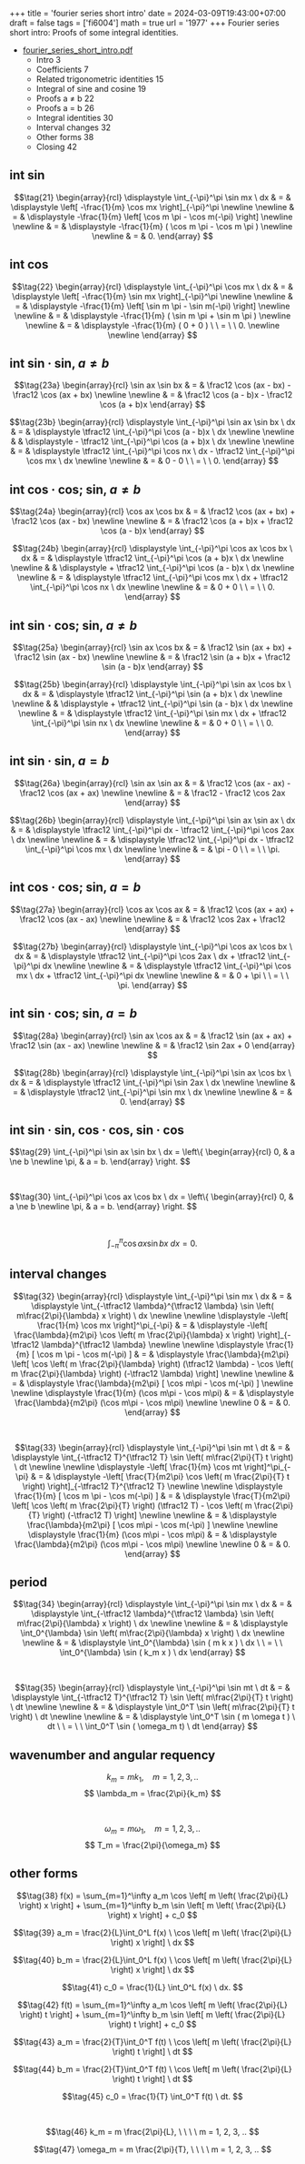 +++
title = 'fourier series short intro'
date = 2024-03-09T19:43:00+07:00
draft = false
tags = ['fi6004']
math = true
url = '1977'
+++
Fourier series short intro: Proofs of some integral identities.
<!--more-->

+ [fourier_series_short_intro.pdf](https://osf.io/eupys)
  - Intro 3
  - Coefficients 7
  - Related trigonometric identities 15
  - Integral of sine and cosine 19
  - Proofs a ≠ b 22
  - Proofs a = b 26
  - Integral identities 30
  - Interval changes 32
  - Other forms 38
  - Closing 42


## int sin
$$\tag{21}
\begin{array}{rcl}
\displaystyle \int_{-\pi}^\pi \sin mx \ dx & = & \displaystyle \left[ -\frac{1}{m} \cos mx \right]_{-\pi}^\pi
\newline \newline
& = & \displaystyle -\frac{1}{m} \left[ \cos m \pi - \cos m(-\pi) \right]
\newline \newline
& = & \displaystyle -\frac{1}{m} ( \cos m \pi - \cos m \pi )
\newline \newline
& = & 0.
\end{array}
$$


## int cos
$$\tag{22}
\begin{array}{rcl}
\displaystyle \int_{-\pi}^\pi \cos mx \ dx & = & \displaystyle \left[ -\frac{1}{m} \sin mx \right]_{-\pi}^\pi
\newline \newline
& = & \displaystyle -\frac{1}{m} \left[ \sin m \pi - \sin m(-\pi) \right]
\newline \newline
& = & \displaystyle -\frac{1}{m} ( \sin m \pi + \sin m \pi )
\newline \newline
& = & \displaystyle -\frac{1}{m} ( 0 + 0 ) \ \ = \ \ 0.
\newline \newline
\end{array}
$$


## int sin &middot; sin, $a \ne b$
$$\tag{23a}
\begin{array}{rcl}
\sin ax \sin bx & = & \frac12 \cos (ax - bx) - \frac12 \cos (ax + bx)
\newline \newline
& = & \frac12 \cos (a - b)x - \frac12 \cos (a + b)x
\end{array}
$$

$$\tag{23b}
\begin{array}{rcl}
\displaystyle \int_{-\pi}^\pi \sin ax \sin bx \ dx & = & \displaystyle \tfrac12 \int_{-\pi}^\pi \cos (a - b)x \ dx
\newline \newline
& & \displaystyle - \tfrac12 \int_{-\pi}^\pi \cos (a + b)x \ dx
\newline \newline
& = & \displaystyle \tfrac12 \int_{-\pi}^\pi \cos nx \ dx - \tfrac12 \int_{-\pi}^\pi \cos mx \ dx
\newline \newline
& = & 0 - 0 \ \ = \ \ 0.
\end{array}
$$


## int cos &middot; cos; sin, $a \ne b$
$$\tag{24a}
\begin{array}{rcl}
\cos ax \cos bx & = & \frac12 \cos (ax + bx) + \frac12 \cos (ax - bx)
\newline \newline
& = & \frac12 \cos (a + b)x + \frac12 \cos (a - b)x
\end{array}
$$

$$\tag{24b}
\begin{array}{rcl}
\displaystyle \int_{-\pi}^\pi \cos ax \cos bx \ dx & = & \displaystyle \tfrac12 \int_{-\pi}^\pi \cos (a + b)x \ dx
\newline \newline
& & \displaystyle + \tfrac12 \int_{-\pi}^\pi \cos (a - b)x \ dx
\newline \newline
& = & \displaystyle \tfrac12 \int_{-\pi}^\pi \cos mx \ dx + \tfrac12 \int_{-\pi}^\pi \cos nx \ dx
\newline \newline
& = & 0 + 0 \ \ = \ \ 0.
\end{array}
$$


## int sin &middot; cos; sin, $a \ne b$
$$\tag{25a}
\begin{array}{rcl}
\sin ax \cos bx & = & \frac12 \sin (ax + bx) + \frac12 \sin (ax - bx)
\newline \newline
& = & \frac12 \sin (a + b)x + \frac12 \sin (a - b)x
\end{array}
$$

$$\tag{25b}
\begin{array}{rcl}
\displaystyle \int_{-\pi}^\pi \sin ax \cos bx \ dx & = & \displaystyle \tfrac12 \int_{-\pi}^\pi \sin (a + b)x \ dx
\newline \newline
& & \displaystyle + \tfrac12 \int_{-\pi}^\pi \sin (a - b)x \ dx
\newline \newline
& = & \displaystyle \tfrac12 \int_{-\pi}^\pi \sin mx \ dx + \tfrac12 \int_{-\pi}^\pi \sin nx \ dx
\newline \newline
& = & 0 + 0 \ \ = \ \ 0.
\end{array}
$$


## int sin &middot; sin, $a = b$
$$\tag{26a}
\begin{array}{rcl}
\sin ax \sin ax & = & \frac12 \cos (ax - ax) - \frac12 \cos (ax + ax)
\newline \newline
& = & \frac12 - \frac12 \cos 2ax
\end{array}
$$

$$\tag{26b}
\begin{array}{rcl}
\displaystyle \int_{-\pi}^\pi \sin ax \sin ax \ dx & = & \displaystyle \tfrac12 \int_{-\pi}^\pi dx - \tfrac12 \int_{-\pi}^\pi \cos 2ax \ dx
\newline \newline
& = & \displaystyle \tfrac12 \int_{-\pi}^\pi dx - \tfrac12 \int_{-\pi}^\pi \cos mx \ dx
\newline \newline
& = & \pi - 0 \ \ = \ \ \pi.
\end{array}
$$


## int cos &middot; cos; sin, $a = b$
$$\tag{27a}
\begin{array}{rcl}
\cos ax \cos ax & = & \frac12 \cos (ax + ax) + \frac12 \cos (ax - ax)
\newline \newline
& = & \frac12 \cos 2ax + \frac12
\end{array}
$$

$$\tag{27b}
\begin{array}{rcl}
\displaystyle \int_{-\pi}^\pi \cos ax \cos bx \ dx & = & \displaystyle \tfrac12 \int_{-\pi}^\pi \cos 2ax \ dx + \tfrac12 \int_{-\pi}^\pi dx
\newline \newline
& = & \displaystyle \tfrac12 \int_{-\pi}^\pi \cos mx \ dx + \tfrac12 \int_{-\pi}^\pi dx
\newline \newline
& = & 0 + \pi \ \ = \ \ \pi.
\end{array}
$$


## int sin &middot; cos; sin, $a = b$
$$\tag{28a}
\begin{array}{rcl}
\sin ax \cos ax & = & \frac12 \sin (ax + ax) + \frac12 \sin (ax - ax)
\newline \newline
& = & \frac12 \sin 2ax + 0
\end{array}
$$

$$\tag{28b}
\begin{array}{rcl}
\displaystyle \int_{-\pi}^\pi \sin ax \cos bx \ dx & = & \displaystyle \tfrac12 \int_{-\pi}^\pi \sin 2ax \ dx
\newline \newline
& = & \displaystyle \tfrac12 \int_{-\pi}^\pi \sin mx \ dx
\newline \newline
& = & 0.
\end{array}
$$


## int sin &middot; sin, cos &middot; cos,  sin &middot; cos
$$\tag{29}
\int_{-\pi}^\pi \sin ax \sin bx \ dx = \left\\{
\begin{array}{rcl}
0, & a \ne b \newline
\pi, & a = b.
\end{array}
\right.
$$

&nbsp;

$$\tag{30}
\int_{-\pi}^\pi \cos ax \cos bx \ dx = \left\\{
\begin{array}{rcl}
0, & a \ne b \newline
\pi, & a = b.
\end{array}
\right.
$$

&nbsp;

$$\tag{31}
\int_{-\pi}^\pi \cos ax \sin bx \ dx = 0.
$$


## interval changes
$$\tag{32}
\begin{array}{rcl}
\displaystyle \int_{-\pi}^\pi \sin mx \ dx & = & \displaystyle \int_{-\tfrac12 \lambda}^{\tfrac12 \lambda} \sin \left( m\frac{2\pi}{\lambda} x \right) \ dx
\newline \newline
\displaystyle -\left[ \frac{1}{m} \cos mx \right]^\pi_{-\pi}  & = & \displaystyle  -\left[ \frac{\lambda}{m2\pi} \cos \left( m \frac{2\pi}{\lambda} x \right) \right]_{-\tfrac12 \lambda}^{\tfrac12 \lambda}
\newline \newline
\displaystyle \frac{1}{m} [ \cos m \pi - \cos m(-\pi) ] & = & \displaystyle \frac{\lambda}{m2\pi} \left[ \cos \left( m \frac{2\pi}{\lambda} \right) (\tfrac12 \lambda) - \cos \left( m \frac{2\pi}{\lambda} \right) (-\tfrac12 \lambda) \right]
\newline \newline
& = & \displaystyle \frac{\lambda}{m2\pi} [ \cos m\pi - \cos m(-\pi) ]
\newline \newline
\displaystyle \frac{1}{m} (\cos m\pi - \cos m\pi) & = & \displaystyle \frac{\lambda}{m2\pi} (\cos m\pi - \cos m\pi)
\newline \newline
0 & = & 0.
\end{array}
$$

&nbsp;

$$\tag{33}
\begin{array}{rcl}
\displaystyle \int_{-\pi}^\pi \sin mt \ dt & = & \displaystyle \int_{-\tfrac12 T}^{\tfrac12 T} \sin \left( m\frac{2\pi}{T} t \right) \ dt
\newline \newline
\displaystyle -\left[ \frac{1}{m} \cos mt \right]^\pi_{-\pi}  & = & \displaystyle -\left[ \frac{T}{m2\pi} \cos \left( m \frac{2\pi}{T} t \right) \right]_{-\tfrac12 T}^{\tfrac12 T}
\newline \newline
\displaystyle \frac{1}{m} [ \cos m \pi - \cos m(-\pi) ] & = & \displaystyle \frac{T}{m2\pi} \left[ \cos \left( m \frac{2\pi}{T} \right) (\tfrac12 T) - \cos \left( m \frac{2\pi}{T} \right) (-\tfrac12 T) \right]
\newline \newline
& = & \displaystyle \frac{\lambda}{m2\pi} [ \cos m\pi - \cos m(-\pi) ]
\newline \newline
\displaystyle \frac{1}{m} (\cos m\pi - \cos m\pi) & = & \displaystyle \frac{\lambda}{m2\pi} (\cos m\pi - \cos m\pi)
\newline \newline
0 & = & 0.
\end{array}
$$


## period
$$\tag{34}
\begin{array}{rcl}
\displaystyle \int_{-\pi}^\pi \sin mx \ dx & = & \displaystyle \int_{-\tfrac12 \lambda}^{\tfrac12 \lambda} \sin \left( m\frac{2\pi}{\lambda} x \right) \ dx
\newline \newline
& = & \displaystyle \int_0^{\lambda} \sin \left( m\frac{2\pi}{\lambda} x \right) \ dx
\newline \newline
& = & \displaystyle \int_0^{\lambda} \sin ( m k x ) \ dx \ \ = \ \  \int_0^{\lambda} \sin ( k_m x ) \ dx
\end{array}
$$

&nbsp;

$$\tag{35}
\begin{array}{rcl}
\displaystyle \int_{-\pi}^\pi \sin mt \ dt & = & \displaystyle \int_{-\tfrac12 T}^{\tfrac12 T} \sin \left( m\frac{2\pi}{T} t \right) \ dt
\newline \newline
& = & \displaystyle \int_0^T \sin \left( m\frac{2\pi}{T} t \right) \ dt
\newline \newline
& = & \displaystyle \int_0^T \sin ( m \omega t ) \ dt \ \ = \ \ \int_0^T \sin ( \omega_m t) \ dt
\end{array}
$$


## wavenumber and angular requency
$$\tag{36}
k_m = m k_1, \ \ \ \ m = 1, 2, 3, ..
$$
$$
\lambda_m = \frac{2\pi}{k_m}
$$

&nbsp;

$$\tag{37}
\omega_m = m \omega_1,  \ \ \ \ m = 1, 2, 3, ..
$$
$$
T_m = \frac{2\pi}{\omega_m}
$$


## other forms
$$\tag{38}
f(x) = \sum_{m=1}^\infty a_m \cos \left[ m \left( \frac{2\pi}{L} \right) x \right] + \sum_{m=1}^\infty b_m \sin \left[ m \left( \frac{2\pi}{L} \right) x \right] + c_0
$$

$$\tag{39}
a_m = \frac{2}{L}\int_0^L f(x) \ \cos \left[ m \left( \frac{2\pi}{L} \right) x \right] \ dx
$$

$$\tag{40}
b_m = \frac{2}{L}\int_0^L f(x) \ \cos \left[ m \left( \frac{2\pi}{L} \right) x \right] \ dx
$$

$$\tag{41}
c_0 = \frac{1}{L} \int_0^L f(x) \ dx.
$$


$$\tag{42}
f(t) = \sum_{m=1}^\infty a_m \cos \left[ m \left( \frac{2\pi}{L} \right) t \right] + \sum_{m=1}^\infty b_m \sin \left[ m \left( \frac{2\pi}{L} \right) t \right] + c_0
$$

$$\tag{43}
a_m = \frac{2}{T}\int_0^T f(t) \ \cos \left[ m \left( \frac{2\pi}{L} \right) t \right] \ dt
$$

$$\tag{44}
b_m = \frac{2}{T}\int_0^T f(t) \ \cos \left[ m \left( \frac{2\pi}{L} \right) t \right] \ dt
$$

$$\tag{45}
c_0 = \frac{1}{T} \int_0^T f(t) \ dt.
$$

&nbsp;

$$\tag{46}
k_m = m \frac{2\pi}{L}, \ \ \ \ m = 1, 2, 3, ..
$$

$$\tag{47}
\omega_m = m \frac{2\pi}{T}, \ \ \ \ m = 1, 2, 3, ..
$$

